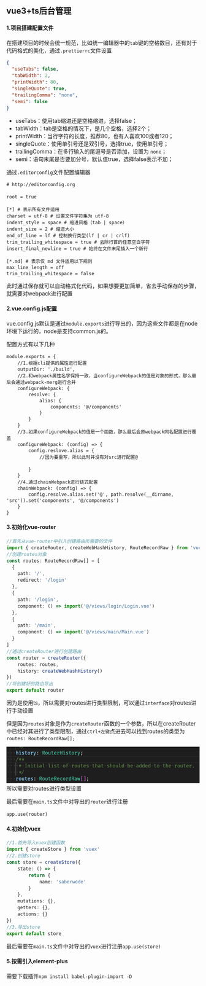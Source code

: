 ## vue3+ts后台管理

#### 1.项目搭建配置文件

在搭建项目的时候会统一规范，比如统一编辑器中的`tab`键的空格数目，还有对于代码格式的美化，通过`.prettierrc`文件设置

```json
{
  "useTabs": false,
  "tabWidth": 2,
  "printWidth": 80,
  "singleQuote": true,
  "trailingComma": "none",
  "semi": false
}

```

* useTabs：使用tab缩进还是空格缩进，选择false；
* tabWidth：tab是空格的情况下，是几个空格，选择2个；
* printWidth：当行字符的长度，推荐80，也有人喜欢100或者120；
* singleQuote：使用单引号还是双引号，选择true，使用单引号；
* trailingComma：在多行输入的尾逗号是否添加，设置为 `none`；
* semi：语句末尾是否要加分号，默认值true，选择false表示不加；

通过`.editorconfig`文件配置编辑器

```
# http://editorconfig.org

root = true

[*] # 表示所有文件适用
charset = utf-8 # 设置文件字符集为 utf-8
indent_style = space # 缩进风格（tab | space）
indent_size = 2 # 缩进大小
end_of_line = lf # 控制换行类型(lf | cr | crlf)
trim_trailing_whitespace = true # 去除行首的任意空白字符
insert_final_newline = true # 始终在文件末尾插入一个新行

[*.md] # 表示仅 md 文件适用以下规则
max_line_length = off
trim_trailing_whitespace = false
```

此时通过保存就可以自动格式化代码，如果想要更加简单，省去手动保存的步骤，就需要对webpack进行配置



#### 2.vue.config.js配置

vue.config.js默认是通过`module.exports`进行导出的，因为这些文件都是在node环境下运行的，node是支持common.js的。 

配置方式有以下几种

```
module.exports = {
	//1.根据cli提供的属性进行配置
	outputDir: './build',
	//2.和webpack属性名字保持一致，当configureWebpack的值是对象的形式，那么最后会通过webpack-merg进行合并
	configureWebpack: {
		resolve: {
			alias: {
				components: '@/components'
			}
		}
	}
	//3.如果configureWebpack的值是一个函数，那么最后会原webpack同名配置进行覆盖
	configureWebpack: (config) => {
		config.reslove.alias = {
			//因为要重写，所以此时并没有对src进行配置@ 
			
		}
	}
	//4.通过chainWebpack进行链式配置
	chainWebpack: (config) => {
		config.resolve.alias.set('@', path.resolve(__dirname, 'src')).set('components', '@/components')
	}
}

```



#### 3.初始化vue-router

```ts
//首先从vue-router中引入创建路由所需要的文件
import { createRouter, createWebHashHistory, RouteRecordRaw } from 'vue-router'
//创建routes对象
const routes: RouteRecordRaw[] = [
  {
    path: '/',
    redirect: '/login'
  },
  {
    path: '/login',
    component: () => import('@/views/login/Login.vue')
  },
  {
    path: '/main',
    component: () => import('@/views/main/Main.vue')
  }
]
//通过createRouter进行创建路由
const router = createRouter({
	routes: routes,
	history: createWebHashHistory()
})
//将创建好的路由导出
export default router
```

因为是使用ts，所以需要对routes进行类型限制，可以通过`interface`对routes进行手动设置

但是因为`routes`对象是作为`createRouter`函数的一个参数，所以在createRouter中已经对其进行了类型限制，通过`ctrl+左键`点进去可以找到routes的类型为`routes: RouteRecordRaw[];`

![image-20220222150242879](../../img/image-20220222150242879.png)所以需要对routes进行类型设置

最后需要在`main.ts`文件中对导出的`router`进行注册

`app.use(router)`



#### 4.初始化vuex

```ts
//1.首先导入vuex创建函数
import { createStore } from 'vuex'
//2.创建store
const store = createStore({
	state: () => {
		return {
			name: 'saberwode'
		}
	},
  	mutations: {},
 	getters: {},
 	actions: {}
})
//3.导出store
export default store
```

最后需要在`main.ts`文件中对导出的`vuex`进行注册`app.use(store)`



#### 5.按需引入element-plus

需要下载插件`npm install babel-plugin-import -D`